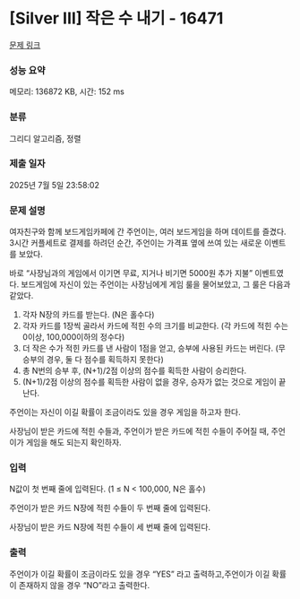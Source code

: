 # [Silver III] 작은 수 내기 - 16471 

[문제 링크](https://www.acmicpc.net/problem/16471) 

### 성능 요약

메모리: 136872 KB, 시간: 152 ms

### 분류

그리디 알고리즘, 정렬

### 제출 일자

2025년 7월 5일 23:58:02

### 문제 설명

<p>여자친구와 함께 보드게임카페에 간 주언이는, 여러 보드게임을 하며 데이트를 즐겼다. 3시간 커플세트로 결제를 하려던 순간, 주언이는 가격표 옆에 쓰여 있는 새로운 이벤트를 보았다. </p>

<p>바로 “사장님과의 게임에서 이기면 무료, 지거나 비기면 5000원 추가 지불” 이벤트였다. 보드게임에 자신이 있는 주언이는 사장님에게 게임 룰을 물어보았고, 그 룰은 다음과 같았다. </p>

<ol>
	<li>각자 N장의 카드를 받는다. (N은 홀수다) </li>
	<li>각자 카드를 1장씩 골라서 카드에 적힌 수의 크기를 비교한다. (각 카드에 적힌 수는 0이상, 100,000이하의 정수다)</li>
	<li>더 작은 수가 적힌 카드를 낸 사람이 1점을 얻고, 승부에 사용된 카드는 버린다. (무승부의 경우, 둘 다 점수를 획득하지 못한다)</li>
	<li>총 N번의 승부 후, (N+1)/2점 이상의 점수를 획득한 사람이 승리한다.</li>
	<li>(N+1)/2점 이상의 점수를 획득한 사람이 없을 경우, 승자가 없는 것으로 게임이 끝난다. </li>
</ol>

<p>주언이는 자신이 이길 확률이 조금이라도 있을 경우 게임을 하고자 한다. </p>

<p>사장님이 받은 카드에 적힌 수들과, 주언이가 받은 카드에 적힌 수들이 주어질 때, 주언이가 게임을 해도 되는지 확인하자. </p>

### 입력 

 <p>N값이 첫 번째 줄에 입력된다. (1 ≤ N < 100,000, N은 홀수)</p>

<p>주언이가 받은 카드 N장에 적힌 수들이 두 번째 줄에 입력된다.</p>

<p>사장님이 받은 카드 N장에 적힌 수들이 세 번째 줄에 입력된다. </p>

### 출력 

 <p>주언이가 이길 확률이 조금이라도 있을 경우 “YES” 라고 출력하고,주언이가 이길 확률이 존재하지 않을 경우 “NO”라고 출력한다.</p>


